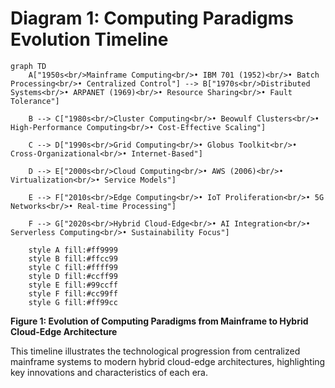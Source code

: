 # Diagram 1: Computing Paradigms Evolution Timeline

```mermaid
graph TD
    A["1950s<br/>Mainframe Computing<br/>• IBM 701 (1952)<br/>• Batch Processing<br/>• Centralized Control"] --> B["1970s<br/>Distributed Systems<br/>• ARPANET (1969)<br/>• Resource Sharing<br/>• Fault Tolerance"]
    
    B --> C["1980s<br/>Cluster Computing<br/>• Beowulf Clusters<br/>• High-Performance Computing<br/>• Cost-Effective Scaling"]
    
    C --> D["1990s<br/>Grid Computing<br/>• Globus Toolkit<br/>• Cross-Organizational<br/>• Internet-Based"]
    
    D --> E["2000s<br/>Cloud Computing<br/>• AWS (2006)<br/>• Virtualization<br/>• Service Models"]
    
    E --> F["2010s<br/>Edge Computing<br/>• IoT Proliferation<br/>• 5G Networks<br/>• Real-time Processing"]
    
    F --> G["2020s<br/>Hybrid Cloud-Edge<br/>• AI Integration<br/>• Serverless Computing<br/>• Sustainability Focus"]
    
    style A fill:#ff9999
    style B fill:#ffcc99
    style C fill:#ffff99
    style D fill:#ccff99
    style E fill:#99ccff
    style F fill:#cc99ff
    style G fill:#ff99cc
```

**Figure 1: Evolution of Computing Paradigms from Mainframe to Hybrid Cloud-Edge Architecture**

This timeline illustrates the technological progression from centralized mainframe systems to modern hybrid cloud-edge architectures, highlighting key innovations and characteristics of each era.